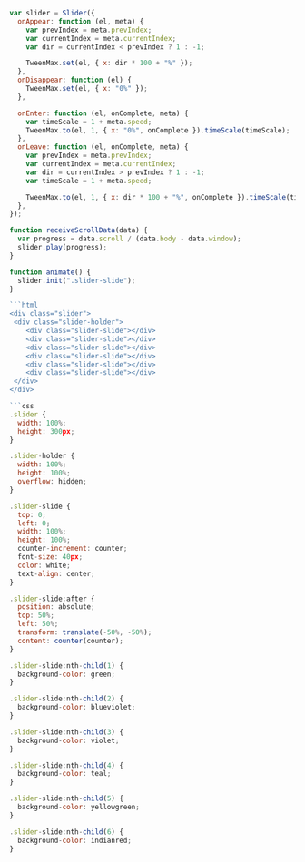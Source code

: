 ```javascript
var slider = Slider({
  onAppear: function (el, meta) {
    var prevIndex = meta.prevIndex;
    var currentIndex = meta.currentIndex;
    var dir = currentIndex < prevIndex ? 1 : -1;

    TweenMax.set(el, { x: dir * 100 + "%" });
  },
  onDisappear: function (el) {
    TweenMax.set(el, { x: "0%" });
  },

  onEnter: function (el, onComplete, meta) {
    var timeScale = 1 + meta.speed;
    TweenMax.to(el, 1, { x: "0%", onComplete }).timeScale(timeScale);
  },
  onLeave: function (el, onComplete, meta) {
    var prevIndex = meta.prevIndex;
    var currentIndex = meta.currentIndex;
    var dir = currentIndex > prevIndex ? 1 : -1;
    var timeScale = 1 + meta.speed;

    TweenMax.to(el, 1, { x: dir * 100 + "%", onComplete }).timeScale(timeScale);
  },
});

function receiveScrollData(data) {
  var progress = data.scroll / (data.body - data.window);
  slider.play(progress);
}

function animate() {
  slider.init(".slider-slide");
}

```html
<div class="slider">
 <div class="slider-holder">
    <div class="slider-slide"></div>
    <div class="slider-slide"></div>
    <div class="slider-slide"></div>
    <div class="slider-slide"></div>
    <div class="slider-slide"></div>
    <div class="slider-slide"></div>
 </div>
</div>

```css
.slider {
  width: 100%;
  height: 300px;
}

.slider-holder {
  width: 100%;
  height: 100%;
  overflow: hidden;
}

.slider-slide {
  top: 0;
  left: 0;
  width: 100%;
  height: 100%;
  counter-increment: counter;
  font-size: 40px;
  color: white;
  text-align: center;
}

.slider-slide:after {
  position: absolute;
  top: 50%;
  left: 50%;
  transform: translate(-50%, -50%);
  content: counter(counter);
}

.slider-slide:nth-child(1) {
  background-color: green;
}

.slider-slide:nth-child(2) {
  background-color: blueviolet;
}

.slider-slide:nth-child(3) {
  background-color: violet;
}

.slider-slide:nth-child(4) {
  background-color: teal;
}

.slider-slide:nth-child(5) {
  background-color: yellowgreen;
}

.slider-slide:nth-child(6) {
  background-color: indianred;
}